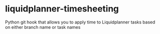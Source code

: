 # liquidplanner-timesheeting
Python git hook that allows you to apply time to Liquidplanner tasks based on either branch name or task names
